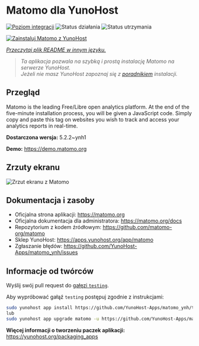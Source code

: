 <!--
To README zostało automatycznie wygenerowane przez <https://github.com/YunoHost/apps/tree/master/tools/readme_generator>
Nie powinno być ono edytowane ręcznie.
-->

# Matomo dla YunoHost

[![Poziom integracji](https://apps.yunohost.org/badge/integration/matomo)](https://ci-apps.yunohost.org/ci/apps/matomo/)
![Status działania](https://apps.yunohost.org/badge/state/matomo)
![Status utrzymania](https://apps.yunohost.org/badge/maintained/matomo)

[![Zainstaluj Matomo z YunoHost](https://install-app.yunohost.org/install-with-yunohost.svg)](https://install-app.yunohost.org/?app=matomo)

*[Przeczytaj plik README w innym języku.](./ALL_README.md)*

> *Ta aplikacja pozwala na szybką i prostą instalację Matomo na serwerze YunoHost.*  
> *Jeżeli nie masz YunoHost zapoznaj się z [poradnikiem](https://yunohost.org/install) instalacji.*

## Przegląd

Matomo is the leading Free/Libre open analytics platform. At the end of the five-minute installation process, you will be given a JavaScript code. Simply copy and paste this tag on websites you wish to track and access your analytics reports in real-time.


**Dostarczona wersja:** 5.2.2~ynh1

**Demo:** <https://demo.matomo.org>

## Zrzuty ekranu

![Zrzut ekranu z Matomo](./doc/screenshots/screenshot.png)

## Dokumentacja i zasoby

- Oficjalna strona aplikacji: <https://matomo.org>
- Oficjalna dokumentacja dla administratora: <https://matomo.org/docs>
- Repozytorium z kodem źródłowym: <https://github.com/matomo-org/matomo>
- Sklep YunoHost: <https://apps.yunohost.org/app/matomo>
- Zgłaszanie błędów: <https://github.com/YunoHost-Apps/matomo_ynh/issues>

## Informacje od twórców

Wyślij swój pull request do [gałęzi `testing`](https://github.com/YunoHost-Apps/matomo_ynh/tree/testing).

Aby wypróbować gałąź `testing` postępuj zgodnie z instrukcjami:

```bash
sudo yunohost app install https://github.com/YunoHost-Apps/matomo_ynh/tree/testing --debug
lub
sudo yunohost app upgrade matomo -u https://github.com/YunoHost-Apps/matomo_ynh/tree/testing --debug
```

**Więcej informacji o tworzeniu paczek aplikacji:** <https://yunohost.org/packaging_apps>
